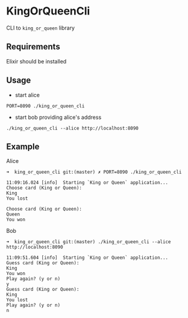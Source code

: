 # KingOrQueenCli

CLI to `king_or_queen` library

## Requirements

Elixir should be installed

## Usage

- start alice

```
PORT=8090 ./king_or_queen_cli
```

- start bob providing alice's address

```
./king_or_queen_cli --alice http://localhost:8090

```

## Example

Alice

```
➜  king_or_queen_cli git:(master) ✗ PORT=8090 ./king_or_queen_cli

11:09:16.024 [info]  Starting `King or Queen` application...
Choose card (King or Queen):
King
You lost

Choose card (King or Queen):
Queen
You won

```

Bob

```
➜  king_or_queen_cli git:(master) ./king_or_queen_cli --alice http://localhost:8090

11:09:51.604 [info]  Starting `King or Queen` application...
Guess card (King or Queen):
King
You won
Play again? (y or n)
y
Guess card (King or Queen):
King
You lost
Play again? (y or n)
n
```
